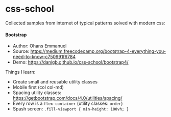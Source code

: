 # css-school

Collected samples from internet of typical patterns solved with modern css:

#### Bootstrap

- Author: Ohans Emmanuel
- Source: https://medium.freecodecamp.org/bootstrap-4-everything-you-need-to-know-c750991f6784
- Demo: https://danigb.github.io/css-school/bootstrap4/

Things I learn:

- Create small and reusable utility classes
- Mobile first (col col-md)
- Spacing utility classes: https://getbootstrap.com/docs/4.0/utilities/spacing/
- Every row is a `flex-container` (utility classes: `order`)
- Spash screen: `.fill-viewport { min-height: 100vh; }`

